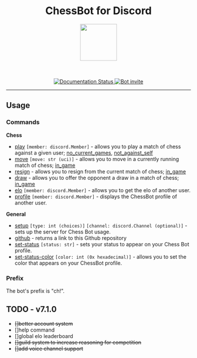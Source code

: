 <h1 align="center">ChessBot for Discord</h1>
<p align="center">
    <a href="https://chessbot.readthedocs.io/en/latest/?badge=latest"><img width="100" src="https://user-images.githubusercontent.com/82357502/134055704-b7bf7cc7-f5ba-428f-811a-78567ce10669.png"/></a>
</p>
<p align="center">
    <br>
    <br>
    <a href="https://chessbot.readthedocs.io/en/latest/?badge=latest">
        <img src="https://readthedocs.org/projects/chessbot/badge/?version=latest" alt='Documentation Status'/>
    </a>
    <a href="https://discord.com/api/oauth2/authorize?client_id=864611397736726599&permissions=8&scope=bot%20applications.commands">
        <img src="https://user-images.githubusercontent.com/82357502/134057791-f9996005-b1be-47b1-8ab3-d685cf1dd905.png" alt="Bot invite"/>
    </a>

</p>
<hr>

## Usage

### Commands

**Chess**

- [play](https://github.com/Akins2229/DiscordChessBot/blob/7812b1b483c31836f961970cd64837ee7ebcf273/plugins/chess/chess.py#L44) `[member: discord.Member]` - allows you to play a match of chess against a given user; [no_current_games](https://github.com/Akins2229/DiscordChessBot/blob/0805751272f3339971044f4de59519eb82509d55/plugins/chess/chess.py#L25), [not_against_self](https://github.com/Akins2229/DiscordChessBot/blob/0805751272f3339971044f4de59519eb82509d55/plugins/chess/chess.py#L37)
- [move](https://github.com/Akins2229/DiscordChessBot/blob/7812b1b483c31836f961970cd64837ee7ebcf273/plugins/chess/chess.py#L106) `[move: str (uci)]` - allows you to move in a currently running match of chess; [in_game](https://github.com/Akins2229/DiscordChessBot/blob/0805751272f3339971044f4de59519eb82509d55/plugins/chess/chess.py#L48)
- [resign](https://github.com/Akins2229/DiscordChessBot/blob/7812b1b483c31836f961970cd64837ee7ebcf273/plugins/chess/chess.py#L126) - allows you to resign from the current match of chess; [in_game](https://github.com/Akins2229/DiscordChessBot/blob/0805751272f3339971044f4de59519eb82509d55/plugins/chess/chess.py#L48)
- [draw](https://github.com/Akins2229/DiscordChessBot/blob/7812b1b483c31836f961970cd64837ee7ebcf273/plugins/chess/chess.py#L143) - allows you to offer the opponent a draw in a match of chess; [in_game](https://github.com/Akins2229/DiscordChessBot/blob/0805751272f3339971044f4de59519eb82509d55/plugins/chess/chess.py#L48)
- [elo](https://github.com/Akins2229/DiscordChessBot/blob/7812b1b483c31836f961970cd64837ee7ebcf273/plugins/chess/chess.py#L182) `[member: discord.Member]` - allows you to get the elo of another user.
- [profile](https://github.com/Akins2229/DiscordChessBot/blob/7812b1b483c31836f961970cd64837ee7ebcf273/plugins/chess/chess.py#L208) `[member: discord.Member]` - displays the ChessBot profile of another user.

**General**

- [setup](https://github.com/Akins2229/DiscordChessBot/blob/7812b1b483c31836f961970cd64837ee7ebcf273/plugins/general/commands.py#L37) `[type: int (choices)]` `[channel: discord.Channel (optional)]` - sets up the server for Chess Bot usage.
- [github](https://github.com/Akins2229/DiscordChessBot/blob/7812b1b483c31836f961970cd64837ee7ebcf273/plugins/general/commands.py#L109) - returns a link to this Github repository
- [set-status](https://github.com/Akins2229/DiscordChessBot/blob/7812b1b483c31836f961970cd64837ee7ebcf273/plugins/general/commands.py#L139) `[status: str]` - sets your status to appear on your Chess Bot profile.
- [set-status-color](https://github.com/Akins2229/DiscordChessBot/blob/7812b1b483c31836f961970cd64837ee7ebcf273/plugins/general/commands.py#L226) `[color: int (0x hexadecimal)]` - allows you to set the color that appears on your ChessBot profile. 

### Prefix

The bot's prefix is "ch!". 

## TODO - v7.1.0

- ~~[]better account system~~
- []help command
- []global elo leaderboard
- ~~[]guild system to increase reasoning for competition~~
- ~~[]add voice channel support~~
